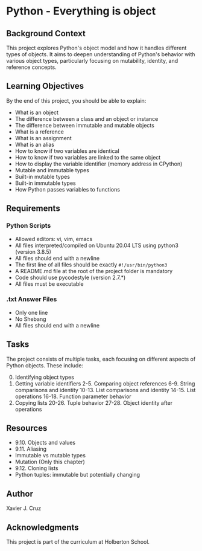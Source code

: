 # Python - Everything is object

## Background Context

This project explores Python's object model and how it handles different types of objects. It aims to deepen understanding of Python's behavior with various object types, particularly focusing on mutability, identity, and reference concepts.

## Learning Objectives

By the end of this project, you should be able to explain:

- What is an object
- The difference between a class and an object or instance
- The difference between immutable and mutable objects
- What is a reference
- What is an assignment
- What is an alias
- How to know if two variables are identical
- How to know if two variables are linked to the same object
- How to display the variable identifier (memory address in CPython)
- Mutable and immutable types
- Built-in mutable types
- Built-in immutable types
- How Python passes variables to functions

## Requirements

### Python Scripts
- Allowed editors: vi, vim, emacs
- All files interpreted/compiled on Ubuntu 20.04 LTS using python3 (version 3.8.5)
- All files should end with a newline
- The first line of all files should be exactly `#!/usr/bin/python3`
- A README.md file at the root of the project folder is mandatory
- Code should use pycodestyle (version 2.7.*)
- All files must be executable

### .txt Answer Files
- Only one line
- No Shebang
- All files should end with a newline

## Tasks

The project consists of multiple tasks, each focusing on different aspects of Python objects. These include:

0. Identifying object types
1. Getting variable identifiers
2-5. Comparing object references
6-9. String comparisons and identity
10-13. List comparisons and identity
14-15. List operations
16-18. Function parameter behavior
19. Copying lists
20-26. Tuple behavior
27-28. Object identity after operations

## Resources

- 9.10. Objects and values
- 9.11. Aliasing
- Immutable vs mutable types
- Mutation (Only this chapter)
- 9.12. Cloning lists
- Python tuples: immutable but potentially changing

## Author

Xavier J. Cruz

## Acknowledgments

This project is part of the curriculum at Holberton School.
